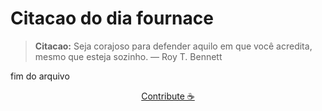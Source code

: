 # Citacao do dia fournace

> **Citacao:** Seja corajoso para defender aquilo em que você acredita, mesmo que esteja sozinho. — Roy T. Bennett

fim do arquivo

<watermark-footer>
<p align="center">
  <a href="https://github.com/ruisuan/ruisuan/blob/main/contribute.md">Contribute ☕</a>
</p>
</watermark-footer>
